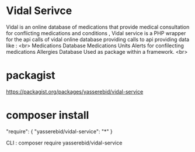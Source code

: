 # Vidal Serivce
Vidal is an online database of medications that provide medical consultation for conflicting medications and conditions ,
Vidal service is a PHP wrapper for the api calls of vidal online database providing calls to api providing data like :
<br\>
Medications Database 
Medications Units
Alerts for confilecting medications 
Allergies Database
Used as package within a framework.
<br\>
# packagist 
https://packagist.org/packages/yasserebid/vidal-service

# composer install 
<p>"require": { 
  "yasserebid/vidal-service": "*"
}</p>
CLI : composer require yasserebid/vidal-service
